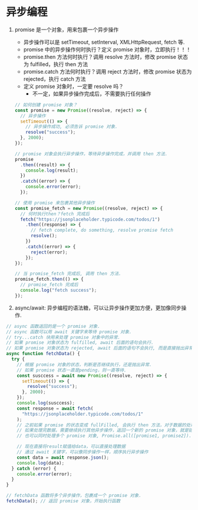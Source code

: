 # 异步编程

1.  promise 是一个对象，用来包裹一个异步操作

    - 异步操作可以是 setTimeout, setInterval, XMLHttpRequest, fetch 等.
    - promise 中的异步操作何时执行？定义 promise 对象时，立即执行！！！
    - promise.then 方法何时执行？调用 resolve 方法时，修改 promise 状态为 fulfilled，执行 then 方法
    - promise.catch 方法何时执行？调用 reject 方法时，修改 promise 状态为 rejected，执行 catch 方法
    - 定义 promise 对象时，一定要 resolve 吗？
      - 不一定，如果异步操作完成后，不需要执行任何操作

    ```javascript
    // 如何创建 promise 对象？
    const promise = new Promise((resolve, reject) => {
      // 异步操作
      setTimeout(() => {
        // 异步操作成功, 必须告诉 promise 对象.
        resolve("success");
      }, 2000);
    });

    // promise 对象会执行异步操作，等待异步操作完成，并调用 then 方法.
    promise
      .then((result) => {
        console.log(result);
      })
      .catch((error) => {
        console.error(error);
      });

    // 使用 promise 来包裹其他异步操作
    const promise_fetch = new Promise((resolve, reject) => {
      // 何时执行then？fetch 完成后
      fetch("https://jsonplaceholder.typicode.com/todos/1")
        .then((response) => {
          // fetch complete, do something, resolve promise fetch
          resolve();
        })
        .catch((error) => {
          reject(error);
        });
    });

    // 当 promise_fetch 完成后, 调用 then 方法.
    promise_fetch.then(() => {
      // promise_fetch 完成后
      console.log("fetch success");
    });
    ```

2.  async/await: 异步编程的语法糖，可以让异步操作更加方便，更加像同步操作.

```javascript
// async 函数返回的是一个 promise 对象.
// async 函数可以用 await 关键字来等待 promise 对象.
// try...catch 块用来处理 promise 对象中的异常.
// 如果 promise 对象状态为 fulfilled, await 后面的语句会执行.
// 如果 promise 对象状态为 rejected, await 后面的语句不会执行, 而是直接抛出异常.
async function fetchData() {
  try {
    // 根据 promise 对象的状态，判断是否继续执行，还是抛出异常.
    // 如果 promise 状态一直是pending，则一直等待.
    const susccess = await new Promise((resolve, reject) => {
      setTimeout(() => {
        resolve("success");
      }, 2000);
    });
    console.log(susccess);
    const response = await fetch(
      "https://jsonplaceholder.typicode.com/todos/1"
    );
    // 之前如果 promise 的状态变成 fullFilled, 会执行 then 方法，对于数据的处理，比较麻烦
    // 如果处理完数据，需要继续执行其他异步操作，返回一个新的 promise 对象，就是链式处理
    // 也可以同时处理多个 promise 对象, Promise.all([promise1, promise2]).then(results => {console.log(results)})

    // 现在直接将result赋值给data，可以直接处理数据
    // 通过 await 关键字，可以像同步操作一样，顺序执行异步操作
    const data = await response.json();
    console.log(data);
  } catch (error) {
    console.error(error);
  }
}

// fetchData 函数将多个异步操作，包裹成一个 promise 对象.
fetchData(); // 返回 promise 对象，开始执行函数
```
